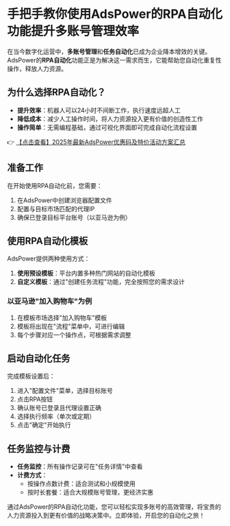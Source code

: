 # 手把手教你使用AdsPower的RPA自动化功能提升多账号管理效率

在当今数字化运营中，**多账号管理**和**任务自动化**已成为企业降本增效的关键。AdsPower的**RPA自动化**功能正是为解决这一需求而生，它能帮助您自动化重复性操作，释放人力资源。

## 为什么选择RPA自动化？

- **提升效率**：机器人可以24小时不间断工作，执行速度远超人工
- **降低成本**：减少人工操作时间，将人力资源投入更有价值的创造性工作
- **操作简单**：无需编程基础，通过可视化界面即可完成自动化流程设置

👉 [【点击查看】2025年最新AdsPower优惠码及特价活动方案汇总](https://bit.ly/adspower_free)

## 准备工作

在开始使用RPA自动化前，您需要：

1. 在AdsPower中创建浏览器配置文件
2. 配置与目标市场匹配的代理IP
3. 确保已登录目标平台账号（以亚马逊为例）

## 使用RPA自动化模板

AdsPower提供两种使用方式：

1. **使用预设模板**：平台内置多种热门网站的自动化模板
2. **自定义模板**：通过"创建任务流程"功能，完全按照您的需求设计

### 以亚马逊"加入购物车"为例

1. 在模板市场选择"加入购物车"模板
2. 模板将出现在"流程"菜单中，可进行编辑
3. 每个步骤对应一个操作点，可根据需求调整

## 启动自动化任务

完成模板设置后：

1. 进入"配置文件"菜单，选择目标账号
2. 点击RPA按钮
3. 确认账号已登录且代理设置正确
4. 选择执行频率（单次或定期）
5. 点击"确定"开始执行

## 任务监控与计费

- **任务监控**：所有操作记录可在"任务详情"中查看
- **计费方式**：
  - 按操作点数计费：适合测试和小规模使用
  - 按时长套餐：适合大规模账号管理，更经济实惠

通过AdsPower的RPA自动化功能，您可以轻松实现多账号的高效管理，将宝贵的人力资源投入到更有价值的战略决策中。立即体验，开启您的自动化之旅！